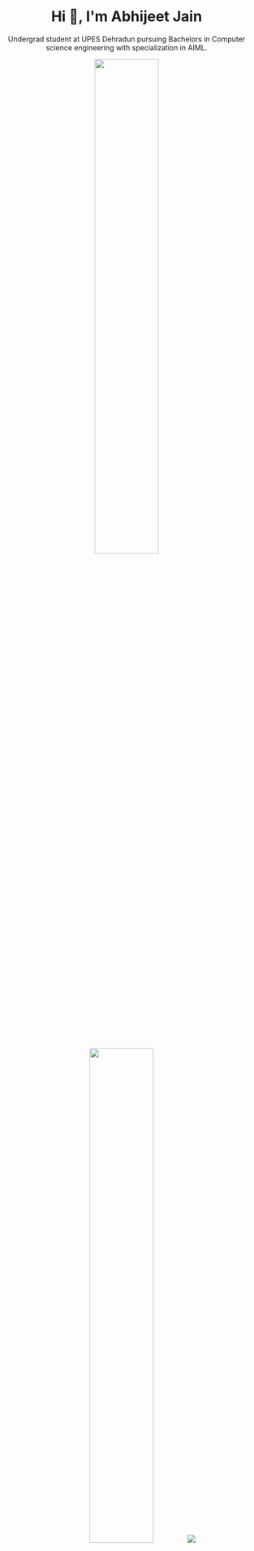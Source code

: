 <h1 align="center">Hi 👋, I'm Abhijeet Jain</h1>
<p align="center"> Undergrad student at UPES Dehradun pursuing Bachelors in Computer science engineering with  specialization in AIML.</p>

<p align="center">
  <img height="50%" width="auto" src ="https://github-readme-stats.vercel.app/api?username=Abicii&show_icons=true&count_private=true&theme=aura&hide_border=true&hide=issues,contribs&bg_color=00000000">
  <img height="50%" width="auto" src ="https://github-readme-stats.vercel.app/api/top-langs/?username=Abicii&layout=compact&hide_border=true&theme=aura&bg_color=00000000&langs_count=6&hide=jupyter%20notebook,tex,css,php">
  <img src ="https://github-readme-streak-stats.herokuapp.com?user=Abicii&theme=radical&hide_border=true&background=FFFFFF00">
  <br>
  <br>



<br>
<br>

<h3 align="center">Skill Stack</h3>


<p align = "center">
<img height="40" width="40" src="https://images.vexels.com/media/users/3/166401/isolated/preview/b82aa7ac3f736dd78570dd3fa3fa9e24-java-programming-language-icon-by-vexels.png">
<img height="40" width="40" src="https://banner2.cleanpng.com/20180715/uwc/kisspng-python-django-scikit-learn-javascript-programming-support-vector-machine-5b4bda1d9d21d6.4676602015316976936436.jpg">
<img height="40" width="40" src="https://www.naveedashfaq.me/img/c++.png">
<img height="40" width="40" src="https://cdn.iconscout.com/icon/free/png-512/c-programming-569564.png">
</p>



<br>

<h3 align="center">Rig</h3>

<p align="center">
ROG STRIX G15 2020<br>

</p>
<p align="center">
Processor: 10th Gen Intel Core i7-10870H;<br>
Graphics: Dedicated NVIDIA GeForce GTX 1650 Ti GDDR6 4GB VRAM;<br>
Memory: 16GB DDR4; 
  Refresh Rate: 144hz.<br>

<h1></h1>
</p>
<p align="center">
📧 Reach me at: abhijeettt.9876@gmail.com
<br>
<br>
<a href="https://www.linkedin.com/in/abhijeetjain9876" target="blank"><img align="center" src="https://img.shields.io/badge/LinkedIn-blue?logo=linkedin&logoColor=white&style=for-the-badge" alt="Abhijeet Jain" height="20" width=auto />
</a>&nbsp;&nbsp;&nbsp;&nbsp;
</p>
<h1></h1>
<br>
<p align="center">" It is impossible to live without failing at something unless you live so cautiously that you might as well not have lived at all -in which case you fail by default " -J.K. Rowling </p>
<h1></h1>
<h3 align="center" >🎮 📷  ⚽ 💻 🏓 </h3>
